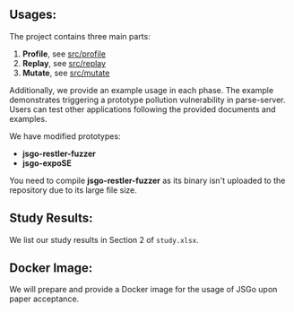 ## Usages:
The project contains three main parts:
1. **Profile**, see [src/profile](https://github.com/JSGos/JSGo/blob/main/src/profile/readme.md)
2. **Replay**, see [src/replay](https://github.com/JSGos/JSGo/blob/main/src/replay/readme.md)
3. **Mutate**, see [src/mutate](https://github.com/JSGos/JSGo/blob/main/src/mutate/readme.md)

Additionally, we provide an example usage in each phase. The example demonstrates triggering a prototype pollution vulnerability in parse-server. Users can test other applications following the provided documents and examples.

We have modified prototypes:
- **jsgo-restler-fuzzer**
- **jsgo-expoSE**

You need to compile **jsgo-restler-fuzzer** as its binary isn't uploaded to the repository due to its large file size.

## Study Results:
We list our study results in Section 2 of `study.xlsx`.

## Docker Image:
We will prepare and provide a Docker image for the usage of JSGo upon paper acceptance.
